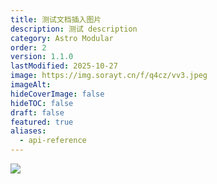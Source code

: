 ```yaml
---
title: 测试文档插入图片
description: 测试 description
category: Astro Modular
order: 2
version: 1.1.0
lastModified: 2025-10-27
image: https://img.sorayt.cn/f/q4cz/vv3.jpeg
imageAlt:
hideCoverImage: false
hideTOC: false
draft: false
featured: true
aliases:
  - api-reference
---
```

![](https://img.sorayt.cn/f/q4cz/vv2.jpeg)